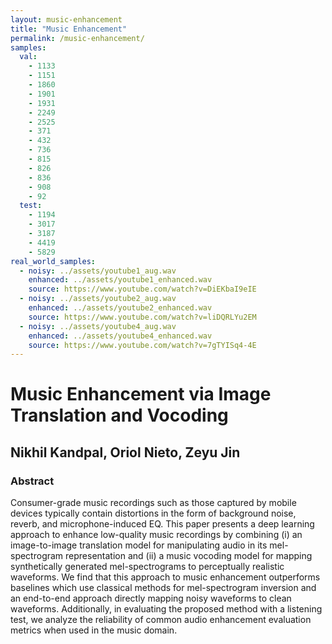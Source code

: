 ```yaml
---
layout: music-enhancement
title: "Music Enhancement"
permalink: /music-enhancement/
samples:
  val:
    - 1133
    - 1151
    - 1860
    - 1901
    - 1931
    - 2249
    - 2525
    - 371
    - 432
    - 736
    - 815
    - 826
    - 836
    - 908
    - 92
  test:
    - 1194
    - 3017
    - 3187
    - 4419
    - 5829
real_world_samples:
  - noisy: ../assets/youtube1_aug.wav
    enhanced: ../assets/youtube1_enhanced.wav
    source: https://www.youtube.com/watch?v=DiEKbaI9eIE
  - noisy: ../assets/youtube2_aug.wav
    enhanced: ../assets/youtube2_enhanced.wav
    source: https://www.youtube.com/watch?v=liDQRLYu2EM
  - noisy: ../assets/youtube4_aug.wav
    enhanced: ../assets/youtube4_enhanced.wav
    source: https://www.youtube.com/watch?v=7gTYISq4-4E
---
```

# Music Enhancement via Image Translation and Vocoding
## Nikhil Kandpal, Oriol Nieto, Zeyu Jin

### Abstract
Consumer-grade music recordings such as those captured by mobile devices typically contain distortions in the form of background noise, reverb, and microphone-induced EQ. This paper presents a deep learning approach to enhance low-quality music recordings by combining (i) an image-to-image translation model for manipulating audio in its mel-spectrogram representation and (ii) a music vocoding model for mapping synthetically generated mel-spectrograms to perceptually realistic waveforms. We find that this approach to music enhancement outperforms baselines which use classical methods for mel-spectrogram inversion and an end-to-end approach directly mapping noisy waveforms to clean waveforms. Additionally, in evaluating the proposed method with a listening test, we analyze the reliability of common audio enhancement evaluation metrics when used in the music domain.
